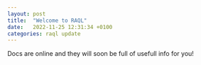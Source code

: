 ```yaml
---
layout: post
title:  "Welcome to RAQL"
date:   2022-11-25 12:31:34 +0100
categories: raql update
---
```

Docs are online and they will soon be full of usefull info for you!
